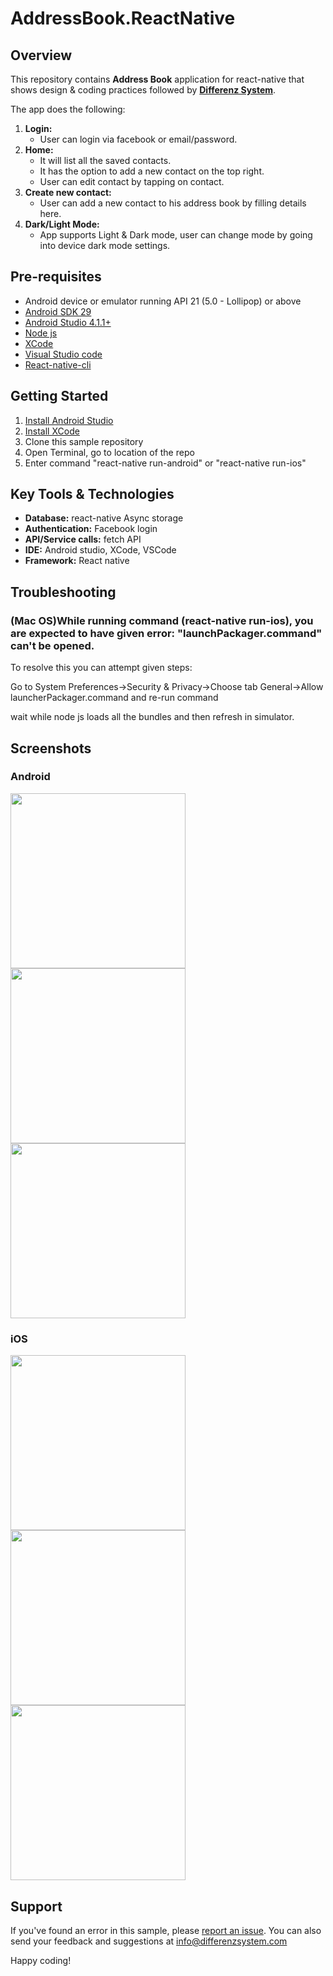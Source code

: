 # AddressBook.ReactNative

## Overview
This repository contains **Address Book** application for react-native that shows design & coding practices followed by **[Differenz System](http://www.differenzsystem.com/)**.

The app does the following:
1. **Login:** 
    - User can login via facebook or email/password. 
2. **Home:** 
    - It will list all the saved contacts. 
    - It has the option to add a new contact on the top right.
    - User can edit contact by tapping on contact.
3. **Create new contact:** 
    - User can add a new contact to his address book by filling details here.
4. **Dark/Light Mode:** 
    - App supports Light & Dark mode, user can change mode by going into device dark mode settings.

## Pre-requisites
- Android device or emulator running API 21 (5.0 - Lollipop) or above
- [Android SDK 29](https://developer.android.com/about/versions/11/get)
- [Android Studio 4.1.1+](https://developer.android.com/studio/index.html)
- [Node js](https://nodejs.org/en/)
- [XCode](https://developer.apple.com/xcode/)
- [Visual Studio code](https://code.visualstudio.com/)
- [React-native-cli](https://www.npmjs.com/package/react-native-cli)

## Getting Started
1. [Install Android Studio](https://developer.android.com/studio/index.html)
2. [Install XCode](https://developer.apple.com/xcode/)
2. Clone this sample repository
3. Open Terminal, go to location of the repo
4. Enter command "react-native run-android" or "react-native run-ios"

## Key Tools & Technologies
- **Database:** react-native Async storage
- **Authentication:** Facebook login
- **API/Service calls:** fetch API
- **IDE:** Android studio, XCode, VSCode
- **Framework:** React native

## Troubleshooting
### (Mac OS)While running command (react-native run-ios), you are expected to have given error: "launchPackager.command" can't be opened.
To resolve this you can attempt given steps:

Go to System Preferences->Security & Privacy->Choose tab General->Allow launcherPackager.command and re-run command

wait while node js loads all the bundles and then refresh in simulator.

## Screenshots
### Android
<img src="https://github.com/differenz-system/AddressBook.ReactNative/blob/master/Screenshots/Android/login.png" width="280"> <img src="https://github.com/differenz-system/AddressBook.ReactNative/blob/master/Screenshots/Android/list.png" width="280"> <img src="https://github.com/differenz-system/AddressBook.ReactNative/blob/master/Screenshots/Android/detail.png" width="280">

### iOS
<img src="https://github.com/differenz-system/AddressBook.ReactNative/blob/master/Screenshots/iOS/login.png" width="280"> <img src="https://github.com/differenz-system/AddressBook.ReactNative/blob/master/Screenshots/iOS/list.png" width="280"> <img src="https://github.com/differenz-system/AddressBook.ReactNative/blob/master/Screenshots/iOS/detail.png" width="280">

## Support
If you've found an error in this sample, please [report an issue](https://github.com/differenz-system/AddressBook.Android/issues/new). You can also send your feedback and suggestions at info@differenzsystem.com

Happy coding!
